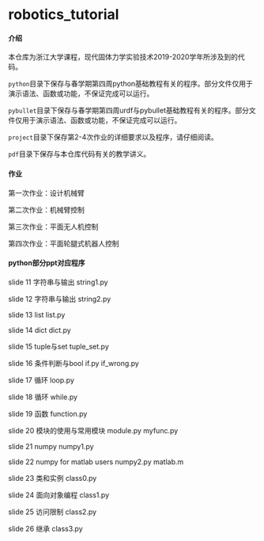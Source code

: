 # robotics_tutorial

#### 介绍

本仓库为浙江大学课程，现代固体力学实验技术2019-2020学年所涉及到的代码。

`python`目录下保存与春学期第四周python基础教程有关的程序。部分文件仅用于演示语法、函数或功能，不保证完成可以运行。

`pybullet`目录下保存与春学期第四周urdf与pybullet基础教程有关的程序。部分文件仅用于演示语法、函数或功能，不保证完成可以运行。

`project`目录下保存第2-4次作业的详细要求以及程序，请仔细阅读。

`pdf`目录下保存与本仓库代码有关的教学讲义。

#### 作业

第一次作业：设计机械臂

第二次作业：机械臂控制

第三次作业：平面无人机控制

第四次作业：平面轮腿式机器人控制

#### python部分ppt对应程序

slide 11 字符串与输出 string1.py

slide 12 字符串与输出 string2.py

slide 13 list list.py

slide 14 dict dict.py

slide 15 tuple与set tuple_set.py

slide 16 条件判断与bool if.py if_wrong.py

slide 17 循环 loop.py

slide 18 循环 while.py

slide 19 函数 function.py

slide 20 模块的使用与常用模块 module.py myfunc.py

slide 21 numpy numpy1.py

slide 22 numpy for matlab users numpy2.py matlab.m

slide 23 类和实例 class0.py

slide 24 面向对象编程 class1.py

slide 25 访问限制 class2.py

slide 26 继承 class3.py 